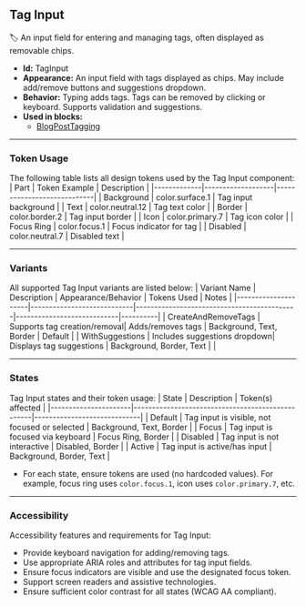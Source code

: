 ## Tag Input
🏷️ An input field for entering and managing tags, often displayed as removable chips.
- **Id:** TagInput
- **Appearance:** An input field with tags displayed as chips. May include add/remove buttons and suggestions dropdown.
- **Behavior:** Typing adds tags. Tags can be removed by clicking or keyboard. Supports validation and suggestions.
- **Used in blocks:**
  - [BlogPostTagging](../blocks/BlogPostTagging.md)

---

### Token Usage
The following table lists all design tokens used by the Tag Input component:
| Part        | Token Example      | Description                |
|-------------|-------------------|----------------------------|
| Background  | color.surface.1   | Tag input background       |
| Text        | color.neutral.12  | Tag text color             |
| Border      | color.border.2    | Tag input border           |
| Icon        | color.primary.7   | Tag icon color             |
| Focus Ring  | color.focus.1     | Focus indicator for tag    |
| Disabled    | color.neutral.7   | Disabled text              |

---

### Variants
All supported Tag Input variants are listed below:
| Variant Name         | Description                | Appearance/Behavior                        | Tokens Used                | Notes    |
|---------------------|----------------------------|--------------------------------------------|----------------------------|----------|
| CreateAndRemoveTags | Supports tag creation/removal| Adds/removes tags                        | Background, Text, Border   | Default  |
| WithSuggestions     | Includes suggestions dropdown| Displays tag suggestions                  | Background, Border, Text   |          |

---

### States
Tag Input states and their token usage:
| State                | Description                                      | Token(s) affected           |
|----------------------|--------------------------------------------------|-----------------------------|
| Default              | Tag input is visible, not focused or selected    | Background, Text, Border    |
| Focus                | Tag input is focused via keyboard                | Focus Ring, Border          |
| Disabled             | Tag input is not interactive                     | Disabled, Border            |
| Active               | Tag input is active/has input                    | Background, Border, Text    |

- For each state, ensure tokens are used (no hardcoded values). For example, focus ring uses `color.focus.1`, icon uses `color.primary.7`, etc.

---

### Accessibility
Accessibility features and requirements for Tag Input:
- Provide keyboard navigation for adding/removing tags.
- Use appropriate ARIA roles and attributes for tag input fields.
- Ensure focus indicators are visible and use the designated focus token.
- Support screen readers and assistive technologies.
- Ensure sufficient color contrast for all states (WCAG AA compliant).
